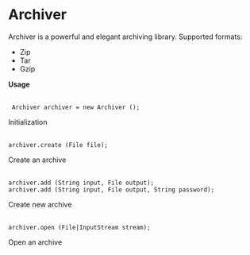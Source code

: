 # Archiver
Archiver is a powerful and elegant archiving library. Supported formats:

- Zip
- Tar
- Gzip

**Usage**<br>
<br>

     Archiver archiver = new Archiver ();
     
Initialization<br>
<br>

    archiver.create (File file);
    
Create an archive<br>
<br>
    
    archiver.add (String input, File output);
    archiver.add (String input, File output, String password);
    
Create new archive<br>
<br/>
    
    archiver.open (File|InputStream stream);
    
Open an archive<br>
<br>


